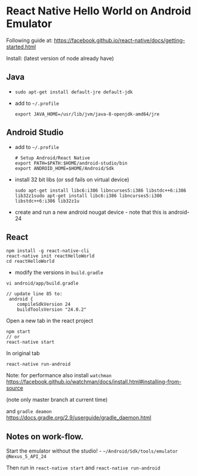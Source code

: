 # React Native Hello World on Android Emulator

Following guide at: <https://facebook.github.io/react-native/docs/getting-started.html>

Install: (latest version of node already have)

## Java

- `sudo apt-get install default-jre default-jdk`
- add to `~/.profile`

  ```
  export JAVA_HOME=/usr/lib/jvm/java-8-openjdk-amd64/jre
  ```

## Android Studio

- add to `~/.profile`

  ```
  # Setup Android/React Native
  export PATH=$PATH:$HOME/android-studio/bin
  export ANDROID_HOME=$HOME/Android/Sdk
  ```

- install 32 bit libs (or ssd fails on virtual device)

  ```
  sudo apt-get install libc6:i386 libncurses5:i386 libstdc++6:i386 lib32z1sudo apt-get install libc6:i386 libncurses5:i386 libstdc++6:i386 lib32z1u
  ```

- create and run a new android nougat device - note that this is android-24

## React

```
npm install -g react-native-cli
react-native init reactHelloWorld
cd reactHelloWorld
```

- modify the versions in `build.gradle`

```
vi android/app/build.gradle

// update line 85 to:
 android {
    compileSdkVersion 24
    buildToolsVersion "24.0.2"
```

Open a new tab in the react project
```
npm start
// or
react-native start
```

In original tab

```
react-native run-android
```

Note: for performance also install `watchman` https://facebook.github.io/watchman/docs/install.html#installing-from-source

(note only master branch at current time)

and `gradle deamon` https://docs.gradle.org/2.9/userguide/gradle_daemon.html



## Notes on work-flow.

Start the emulator without the studio! - `~/Android/Sdk/tools/emulator @Nexus_5_API_24`

Then run in `react-native start` and `react-native run-android`
